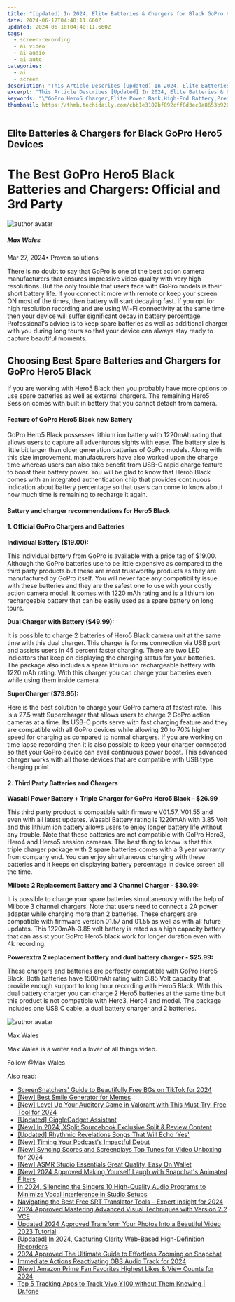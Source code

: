 ```yaml
---
title: "[Updated] In 2024, Elite Batteries & Chargers for Black GoPro Hero5 Devices"
date: 2024-06-17T04:40:11.660Z
updated: 2024-06-18T04:40:11.660Z
tags: 
  - screen-recording
  - ai video
  - ai audio
  - ai auto
categories: 
  - ai
  - screen
description: "This Article Describes [Updated] In 2024, Elite Batteries & Chargers for Black GoPro Hero5 Devices"
excerpt: "This Article Describes [Updated] In 2024, Elite Batteries & Chargers for Black GoPro Hero5 Devices"
keywords: "\"GoPro Hero5 Charger,Elite Power Bank,High-End Battery,Premium Charging Cable,Elite Battery Pack,Black GoPro Charge,Top Battery Accessory\""
thumbnail: https://thmb.techidaily.com/cbb1e3102bf892cff8d3ec0a8653b920867c497d12f1be8e2ab6e11d350e85ee.jpg
---
```


## Elite Batteries & Chargers for Black GoPro Hero5 Devices

# The Best GoPro Hero5 Black Batteries and Chargers: Official and 3rd Party

![author avatar](https://images.wondershare.com/filmora/article-images/max-wales-author.jpg)

##### Max Wales

 Mar 27, 2024• Proven solutions

 There is no doubt to say that GoPro is one of the best action camera manufacturers that ensures impressive video quality with very high resolutions. But the only trouble that users face with GoPro models is their short battery life. If you connect it more with remote or keep your screen ON most of the times, then battery will start decaying fast. If you opt for high resolution recording and are using Wi-Fi connectivity at the same time then your device will suffer significant decay in battery percentage. Professional's advice is to keep spare batteries as well as additional charger with you during long tours so that your device can always stay ready to capture beautiful moments.

## Choosing Best Spare Batteries and Chargers for GoPro Hero5 Black

 If you are working with Hero5 Black then you probably have more options to use spare batteries as well as external chargers. The remaining Hero5 Session comes with built in battery that you cannot detach from camera.

#### Feature of GoPro Hero5 Black new Battery

 GoPro Hero5 Black possesses lithium ion battery with 1220mAh rating that allows users to capture all adventurous sights with ease. The battery size is little bit larger than older generation batteries of GoPro models. Along with this size improvement, manufacturers have also worked upon the charge time whereas users can also take benefit from USB-C rapid charge feature to boost their battery power. You will be glad to know that Hero5 Black comes with an integrated authentication chip that provides continuous indication about battery percentage so that users can come to know about how much time is remaining to recharge it again.

#### Battery and charger recommendations for Hero5 Black

#### 1\.  Official GoPro Chargers and Batteries

 **Individual Battery ($19.00):**

 This individual battery from GoPro is available with a price tag of $19.00\. Although the GoPro batteries use to be little expensive as compared to the third party products but these are most trustworthy products as they are manufactured by GoPro itself. You will never face any compatibility issue with these batteries and they are the safest one to use with your costly action camera model. It comes with 1220 mAh rating and is a lithium ion rechargeable battery that can be easily used as a spare battery on long tours.

 **Dual Charger with Battery ($49.99):**

 It is possible to charge 2 batteries of Hero5 Black camera unit at the same time with this dual charger. This charger is forms connection via USB port and assists users in 45 percent faster charging. There are two LED indicators that keep on displaying the charging status for your batteries. The package also includes a spare lithium ion rechargeable battery with 1220 mAh rating. With this charger you can charge your batteries even while using them inside camera.

 **SuperCharger ($79.95):**

 Here is the best solution to charge your GoPro camera at fastest rate. This is a 27.5 watt Supercharger that allows users to charge 2 GoPro action cameras at a time. Its USB-C ports serve with fast charging feature and they are compatible with all GoPro devices while allowing 20 to 70% higher speed for charging as compared to normal chargers. If you are working on time lapse recording then it is also possible to keep your charger connected so that your GoPro device can avail continuous power boost. This advanced charger works with all those devices that are compatible with USB type charging point.

#### 2\.  Third Party Batteries and Chargers

 **Wasabi Power Battery + Triple Charger for GoPro Hero5 Black – $26.99**

 This third party product is compatible with firmware V01.57, V01.55 and even with all latest updates. Wasabi Battery rating is 1220mAh with 3.85 Volt and this lithium ion battery allows users to enjoy longer battery life without any trouble. Note that these batteries are not compatible with GoPro Hero3, Hero4 and Herso5 session cameras. The best thing to know is that this triple charger package with 2 spare batteries comes with a 3 year warranty from company end. You can enjoy simultaneous charging with these batteries and it keeps on displaying battery percentage in device screen all the time.

 **Milbote 2 Replacement Battery and 3 Channel Charger - $30.99:**

 It is possible to charge your spare batteries simultaneously with the help of Milbote 3 channel chargers. Note that users need to connect a 2A power adapter while charging more than 2 batteries. These chargers are compatible with firmware version 01.57 and 01.55 as well as with all future updates. This 1220mAh-3.85 volt battery is rated as a high capacity battery that can assist your GoPro Hero5 black work for longer duration even with 4k recording.

 **Powerextra 2 replacement battery and dual battery charger - $25.99:**

 These chargers and batteries are perfectly compatible with GoPro Hero5 Black. Both batteries have 1500mAh rating with 3.85 Volt capacity that provide enough support to long hour recording with Hero5 Black. With this dual battery charger you can charge 2 Hero5 batteries at the same time but this product is not compatible with Hero3, Hero4 and model. The package includes one USB C cable, a dual battery charger and 2 batteries.

![author avatar](https://images.wondershare.com/filmora/article-images/max-wales-author.jpg)

Max Wales

Max Wales is a writer and a lover of all things video.

Follow @Max Wales


<ins class="adsbygoogle"
     style="display:block"
     data-ad-format="autorelaxed"
     data-ad-client="ca-pub-7571918770474297"
     data-ad-slot="1223367746"></ins>



<ins class="adsbygoogle"
     style="display:block"
     data-ad-client="ca-pub-7571918770474297"
     data-ad-slot="8358498916"
     data-ad-format="auto"
     data-full-width-responsive="true"></ins>


<span class="atpl-alsoreadstyle">Also read:</span>
<div><ul>
<li><a href="https://fox-direct.techidaily.com/screensnatchers-guide-to-beautifully-free-bgs-on-tiktok-for-2024/"><u>ScreenSnatchers' Guide to Beautifully Free BGs on TikTok for 2024</u></a></li>
<li><a href="https://fox-direct.techidaily.com/new-best-smile-generator-for-memes/"><u>[New] Best Smile Generator for Memes</u></a></li>
<li><a href="https://fox-direct.techidaily.com/new-level-up-your-auditory-game-in-valorant-with-this-must-try-free-tool-for-2024/"><u>[New] Level Up Your Auditory Game in Valorant with This Must-Try, Free Tool for 2024</u></a></li>
<li><a href="https://fox-direct.techidaily.com/updated-gigglegadget-assistant/"><u>[Updated] GiggleGadget Assistant</u></a></li>
<li><a href="https://fox-direct.techidaily.com/new-in-2024-xsplit-sourcebook-exclusive-split-and-review-content/"><u>[New] In 2024, XSplit Sourcebook  Exclusive Split & Review Content</u></a></li>
<li><a href="https://fox-direct.techidaily.com/updated-rhythmic-revelations-songs-that-will-echo-yes/"><u>[Updated] Rhythmic Revelations  Songs That Will Echo 'Yes'</u></a></li>
<li><a href="https://fox-direct.techidaily.com/new-timing-your-podcasts-impactful-debut/"><u>[New] Timing Your Podcast's Impactful Debut</u></a></li>
<li><a href="https://fox-direct.techidaily.com/new-syncing-scores-and-screenplays-top-tunes-for-video-unboxing-for-2024/"><u>[New] Syncing Scores and Screenplays  Top Tunes for Video Unboxing for 2024</u></a></li>
<li><a href="https://fox-direct.techidaily.com/new-asmr-studio-essentials-great-quality-easy-on-wallet/"><u>[New] ASMR Studio Essentials  Great Quality, Easy On Wallet</u></a></li>
<li><a href="https://snapchat-videos.techidaily.com/new-2024-approved-making-yourself-laugh-with-snapchats-animated-filters/"><u>[New] 2024 Approved  Making Yourself Laugh with Snapchat's Animated Filters</u></a></li>
<li><a href="https://sound-tweaking.techidaily.com/in-2024-silencing-the-singers-10-high-quality-audio-programs-to-minimize-vocal-interference-in-studio-setups/"><u>In 2024, Silencing the Singers 10 High-Quality Audio Programs to Minimize Vocal Interference in Studio Setups</u></a></li>
<li><a href="https://extra-skills.techidaily.com/navigating-the-best-free-srt-translator-tools-expert-insight-for-2024/"><u>Navigating the Best Free SRT Translator Tools – Expert Insight for 2024</u></a></li>
<li><a href="https://extra-skills.techidaily.com/2024-approved-mastering-advanced-visual-techniques-with-version-22-vce/"><u>2024 Approved  Mastering Advanced Visual Techniques with Version 2.2 VCE</u></a></li>
<li><a href="https://video-content-creator.techidaily.com/updated-2024-approved-transform-your-photos-into-a-beautiful-video-2023-tutorial/"><u>Updated 2024 Approved Transform Your Photos Into a Beautiful Video 2023 Tutorial</u></a></li>
<li><a href="https://screen-video-capture.techidaily.com/updated-in-2024-capturing-clarity-web-based-high-definition-recorders/"><u>[Updated] In 2024, Capturing Clarity  Web-Based High-Definition Recorders</u></a></li>
<li><a href="https://some-approaches.techidaily.com/2024-approved-the-ultimate-guide-to-effortless-zooming-on-snapchat/"><u>2024 Approved  The Ultimate Guide to Effortless Zooming on Snapchat</u></a></li>
<li><a href="https://screen-capture.techidaily.com/immediate-actions-reactivating-obs-audio-track-for-2024/"><u>Immediate Actions  Reactivating OBS Audio Track for 2024</u></a></li>
<li><a href="https://twitter-clips.techidaily.com/new-amazon-prime-fan-favorites-highest-likes-and-view-counts-for-2024/"><u>[New] Amazon Prime Fan Favorites  Highest Likes & View Counts for 2024</u></a></li>
<li><a href="https://android-location-track.techidaily.com/top-5-tracking-apps-to-track-vivo-y100-without-them-knowing-drfone-by-drfone-virtual-android/"><u>Top 5 Tracking Apps to Track Vivo Y100 without Them Knowing | Dr.fone</u></a></li>
</ul></div>
